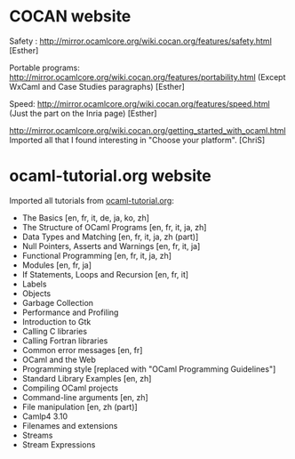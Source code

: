 COCAN website
=============

Safety :
http://mirror.ocamlcore.org/wiki.cocan.org/features/safety.html [Esther]

Portable programs:
http://mirror.ocamlcore.org/wiki.cocan.org/features/portability.html
(Except WxCaml and Case Studies paragraphs) [Esther]

Speed: http://mirror.ocamlcore.org/wiki.cocan.org/features/speed.html
(Just the part on the Inria page) [Esther]

http://mirror.ocamlcore.org/wiki.cocan.org/getting_started_with_ocaml.html
Imported all that I found interesting in "Choose your platform". [ChriS]


ocaml-tutorial.org website
==========================

Imported all tutorials from
[ocaml-tutorial.org](http://mirror.ocamlcore.org/ocaml-tutorial.org/index.html):

* The Basics [en, fr, it, de, ja, ko, zh]
* The Structure of OCaml Programs [en, fr, it, ja, zh]
* Data Types and Matching [en, fr, it, ja, zh (part)]
* Null Pointers, Asserts and Warnings [en, fr, it, ja]
* Functional Programming [en, fr, it, ja, zh]
* Modules [en, fr, ja]
* If Statements, Loops and Recursion [en, fr, it]
* Labels
* Objects
* Garbage Collection
* Performance and Profiling
* Introduction to Gtk
* Calling C libraries
* Calling Fortran libraries
* Common error messages [en, fr]
* OCaml and the Web
* Programming style [replaced with "OCaml Programming Guidelines"]
* Standard Library Examples [en, zh]
* Compiling OCaml projects
* Command-line arguments [en, zh]
* File manipulation [en, zh (part)]
* Camlp4 3.10
* Filenames and extensions
* Streams
* Stream Expressions
